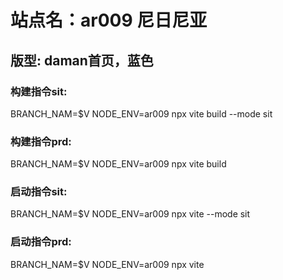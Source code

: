 # 站点名：ar009 尼日尼亚

## 版型: daman首页，蓝色

### 构建指令sit:
BRANCH_NAM=$V NODE_ENV=ar009 npx vite build --mode sit

### 构建指令prd:
BRANCH_NAM=$V NODE_ENV=ar009 npx vite build

### 启动指令sit:
BRANCH_NAM=$V NODE_ENV=ar009 npx vite --mode sit


### 启动指令prd:
BRANCH_NAM=$V NODE_ENV=ar009 npx vite


